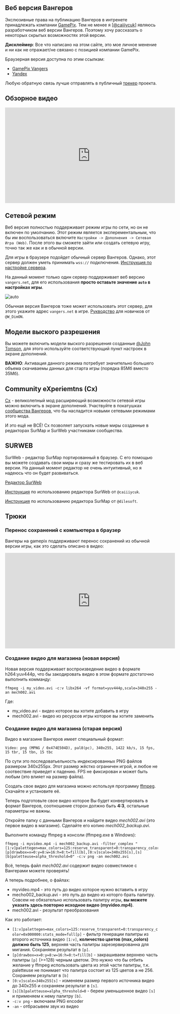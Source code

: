 ## Веб версия Вангеров

Экслюзивные права на публикацию Вангеров в интренете принадлежать компании [GamePix](https://gamepix.com). Тем не менее
я [[@caiiiycuk](mailto:caiiiycuk@gmail.com)] являюсь разработчиком веб версии Вангеров. Поэтому хочу рассказать о некоторых
скрытых возможностях этой версии.

**Дисклеймер**: Все что написано на этом сайте, это мое личное менение и ни как не отражает/не связано с позицией компании GamePix.

Браузерная версия доступна по этим ссылкам:
* [GamePix Vangers](https://gamepix.com/play/vangers)
* [Yandex](https://yandex.ru/games/play/152268)

Любую обратную связь лучше отправлять в публичный [трекер](https://github.com/caiiiycuk/vangers-web/issues) проекта.

## Обзорное видео

<iframe width="560" height="315" src="https://www.youtube.com/embed/8z0AY2N9SLk" title="YouTube video player" frameborder="0" allow="accelerometer; autoplay; clipboard-write; encrypted-media; gyroscope; picture-in-picture" allowfullscreen></iframe>

## Сетевой режим

Веб версия полностью поддерживает режим игры по сети, но он не включен по умолчанию. Этот режим является эксперементальным,
что бы им воспользоваться включите `Настройки -> Дополнения -> Сетевая Игра (Web)`. После этого вы сможете зайти или создать сетевую
игру, точно так же как и в обычной версии.

Для игры в браузере подойдет обычный сервер Вангеров. Однако, этот сервер должен уметь принимать `wss://` подключения.
[Инструкция по настройке сервера](https://github.com/KranX/Vangers/wiki/Starting-up-server-compatible-with-web-&-native-versions).

На данный момент только один сервер поддерживает веб версию `vangers.net`, для его использования **просто оставьте значение `auto` в
настройках игры**.

![auto](assets/net-auto.jpg)

Обычная версия Вангеров тоже может использовать этот сервер, для этого укажите адрес `vangers.net` в игре.
[Рукводство](https://dmitriy-tolkunov.medium.com/multiplayer-vangers-c6cd3b9bee0f) для новичков от `@W_DimON`.

## Модели выского разрешения

Вы можете включить модели выского разрешения созданные [@John Tomson](https://vk.com/jtttfwtd?w=wall-192086280_321), для этого используйте
соответствующий пункт настроек в экране дополнений.

**ВАЖНО**: Активация данного режима потребует значительно большего объема скачиваемы данных для старта игры (порядка 85Мб вместо 35Мб).

## Community eXperiemtns (Cx)

[Cx](https://github.com/Aidoneus/Vangers) - великолепный мод расширяющий возможности сетевой игры можно включить в экране дополнений. Участвуйте в покатушках [сообщества Вангеров](https://t.me/vangers), что бы насладится новыми сетевыми режимами этого мода.

И это ещё не ВСЁ! Cx позволяет запускать новые миры созданные в редакторах SurMap и SurWeb участниками сообщества. 


## SURWEB

SurWeb - редактор SurMap портированный в браузер. С его помощью вы можете создавать свои миры и сразу же тестировать их в веб версии. На данный
момент редактор не очень интуитивный, но я надеюсь что он будет развиваться.

[Редактор SurWeb](https://caiiiycuk.github.io/vangers-web/surweb/index.html)

[Инструкция](https://youtu.be/UPOkIhhQa1Q) по использованию редактора SurWeb от `@caiiiycuk`.

[Инструкция](https://youtu.be/YzZesk81SnQ) по использованию редактора SurMap от `@dilesoft`.

## Трюки

### Перенос сохранений с компьютера в браузер

Вангеры на gamepix поддерживают перенос сохранений из обычной версии игры, как это сделать описано в видео:

<iframe width="560" height="315" src="https://www.youtube.com/embed/W4MJ2rVdVHw" title="YouTube video player" frameborder="0" allow="accelerometer; autoplay; clipboard-write; encrypted-media; gyroscope; picture-in-picture" allowfullscreen></iframe>


### Создание видео для магазина (новая версия)

Новая версия поддерживает воспроизведение видео в формате h264:yuv444p, что бы закодировать видео в этом формате достаточно выполнить комманду:

```
ffmpeg -i my_video.avi -c:v libx264 -vf format=yuv444p,scale=340x255 -an mech002.avi
```

Где:
* my_video.avi - видео которое вы хотите добавить в игру
* mech002.avi - видео из ресурсов игры которое вы хотите заменить

### Создание видео для магазина (старая версия)

Видео в магазине Вангеров имеет специальный формат:

```
Video: png (MPNG / 0x474E504D), pal8(pc), 340x255, 1422 kb/s, 15 fps, 15 tbr, 15 tbn, 15 tbc
```

По сути это последоватьельность индексированных PNG файлов размером 340x255px. Этот размер жёстко ограничен игрой, и любое не соотвествие приведет к падению. FPS не фиксирован и может быть любым (это влияет на размер файла).

Создать свое видео для магазина можно используя программу [ffmpeg](https://www.ffmpeg.org/). Скачайте и установите её.

Теперь подготовьте свое видео которое Вы будет конвертировать в формат Вангеров, соотношение сторон должно быть 
**4:3**, остальные параметры не важны.

Откройте папку с данными Вангеров и найдите видео *mech002.avi* (это первое видео в магазине). Сделайте его копию *mech002_backup.avi*.

Выполните команду ffmpeg в консоли (ffmpeg.exe в Windows):

```
ffmpeg -i myvideo.mp4 -i mech002_backup.avi -filter_complex "[1:v]palettegen=max_colors=125:reserve_transparent=0:transparency_color=0x000000:stats_mode=full[p],[p]drawbox=x=0:y=8:w=16:h=8:t=fill[b],[0:v]scale=340x255[s],[s][b]paletteuse=alpha_threshold=0" -c:v png -an mech002.avi
```

Всё, теперь файл *mech002.avi* содержит видео совместимое с Вангерами можете проверять!

А теперь подробнее, о файлах:
* myvideo.mp4 - это путь до видео которое нужно вставить в игру
* mecho002_backup.avi - это путь до видео из которго брать палитру. Совсем не обязательно использовать палитру игры, **вы можете указать здесь повторно исходное видео (myvideo.mp4)**.
* mech002.avi - результат преобразования

Как это работает:
* `[1:v]palettegen=max_colors=125:reserve_transparent=0:transparency_color=0x000000:stats_mode=full[p]` - фильтр генерации палитры из второго источника видео `[1:v]`, **количество цветов (max_colors) должно быть 125**, верхняя часть палитры зарезервированна для мигания. Сохраняем результат в `[p]`.
* `[p]drawbox=x=0:y=8:w=16:h=8:t=fill[b]` - закрашиваем верхнею часть палитры `[p]` (>=128) черным цветом. Это нужно что бы отбить желание у ffmpeg использовать цвета из этой части палитры, т.к. paletteuse не понимает что палитра состоит из 125 цветов а не 256. Сохраняем результат в `[b]`
* `[0:v]scale=340x255[s]` - изменяем размер первого источника видео до 340x255 и сохраняем результат в `[s]`.
* `[s][b]paletteuse=alpha_threshold=0` - берем уменьшенное видео `[s]` и применяем к нему палитру `[b]`.
* `-c:v png` - включаем PNG encoder
* `-an` - отбрасывем звук из видео